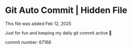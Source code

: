 # Git Auto Commit | Hidden File

This file was added Feb 12, 2025

Just for fun and keeping my daily git commit active 🤪

commit number: 67166

